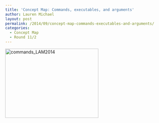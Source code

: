 ```yaml
---
title: 'Concept Map: Commands, executables, and arguments'
author: Lauren Michael
layout: post
permalink: /2014/09/concept-map-commands-executables-and-arguments/
categories:
  - Concept Map
  - Round 11/2
---
```

[<img class="alignnone size-medium wp-image-8881" alt="commands_LAM2014" src="http://teaching.software-carpentry.org/wp-content/uploads/2014/09/commands_LAM2014-300x224.jpg" width="300" height="224" />][1]

 [1]: http://teaching.software-carpentry.org/wp-content/uploads/2014/09/commands_LAM2014.jpg